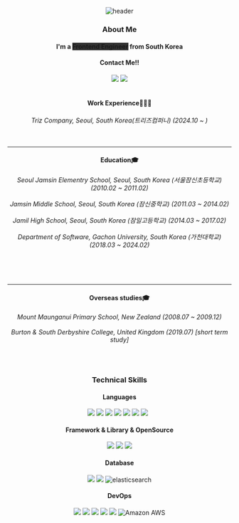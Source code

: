 <div align="center">
  
  ![header](https://capsule-render.vercel.app/api?type=waving&color=auto&height=175&text=⚾Harry%20Chai⚽&animation=fadeIn&fontAlignY=35&fontSize=45)
</div>


<div align="center">

  <h3 align="center">
    About Me
  </h3>

  <h4 align="center">
    I'm a <strong style="background-color: rgb(50, 50, 50);">Frontend Engineer</strong> from South Korea
  </h4>

  <h4 align="center">
    Contact Me!!
</h4>

  <a href="mailto:hogi1216@naver.com" target="_blank"><img src="https://img.shields.io/badge/hogi1216@naver.com-567ace?style=flat-square&logo=Mail.Ru&logoColor=white"/></a>
  <a href="https://www.instagram.com/hogi._.shim/" target="_blank"><img src="https://img.shields.io/badge/hogi._.shim_-F1D2E7?style=flat-square&logo=Instagram&logoColor=black"/></a>
  <br/><br/>

<h4 align="center">
    Work Experience👨🏻‍💼
</h4>
<h6 align="center">
  Triz Company, Seoul, South Korea(트리즈컴퍼니) (2024.10 ~ )<br><br>
  
</h6>

<hr>


  <h4 align="center">
    Education🎓
</h4>

<h6 align="center">
Seoul Jamsin Elementry School, Seoul, South Korea (서울잠신초등학교) (2010.02 ~ 2011.02)<br><br>
Jamsin Middle School, Seoul, South Korea (잠신중학교) (2011.03 ~ 2014.02)<br><br>
Jamil High School, Seoul, South Korea (잠일고등학교)  (2014.03 ~ 2017.02)<br><br>
Department of Software, Gachon University, South Korea (가천대학교)  (2018.03 ~ 2024.02) </h6> <br><br><hr>
    <h4 align="center">
    Overseas studies🎓
</h4>
<h6 align="center">
Mount Maunganui Primary School, New Zealand (2008.07 ~ 2009.12)<br><br>
Burton & South Derbyshire College, United Kingdom  (2019.07) [short term study]

</h6>


  


<div align="center">
  <br/>
  <h3 align="center">
    Technical Skills
  </h3>
  
  <h4 align="center">
    Languages
  </h4>

  <img src="https://img.shields.io/badge/HTML-E34F26?style=flat-square&logo=HTML5&logoColor=white"/>
  <img src="https://img.shields.io/badge/CSS-1572B6?style=flat-square&logo=CSS3&logoColor=white"/>
  <img src="https://img.shields.io/badge/JavaScript-F7DF1E?style=flat-square&logo=JavaScript&logoColor=black"/>
    <img src="https://img.shields.io/badge/TypeScript-3178C6?style=flat-square&logo=TypeScript&logoColor=white"/>
  <img src="https://img.shields.io/badge/Java-4E8DB7?style=flat-square&logo=Java&logoColor=black"/>
  <img src="https://img.shields.io/badge/C-A8B9CC?style=flat-square&logo=C&logoColor=black"/>
  <img src="https://img.shields.io/badge/Python-3776AB?style=flat-square&logo=Python&logoColor=white"/></a> &nbsp
  
  
  <h4 align="center">
    Framework & Library & OpenSource
  </h4>
  <img src="https://img.shields.io/badge/React-61DAFB?style=flat-square&logo=React&logoColor=black"/>
  <img src="https://img.shields.io/badge/Android-3DDC84?style=flat-square&logo=Android&logoColor=white"/>
  <img src="https://img.shields.io/badge/Spring Boot-6DB33F?style=flat-square&logo=Spring Boot&logoColor=white">

  
  <h4 align="center">
    Database
  </h4>
  <img src="https://img.shields.io/badge/MySQL-4479A1?style=flat-square&logo=MySQL&logoColor=white"/>
  <img src="https://img.shields.io/badge/MongoDB-47A248?style=flat-square&logo=MongoDB&logoColor=white"/>
  <img alt="elasticsearch" src="https://img.shields.io/badge/elastic search-BBB0DC?style=flat-square&logo=elasticsearch&logoColor=white">  
  
  <h4 align="center">
    DevOps
  </h4>
  <img src="https://img.shields.io/badge/Git-F05032?style=flat-square&logo=Git&logoColor=white"/>
  <img src="https://img.shields.io/badge/GitHub-181717?style=flat-square&logo=GitHub&logoColor=white"/>
  <img src="https://img.shields.io/badge/Docker-2496ED?style=flat-square&logo=Docker&logoColor=white"/>
  <img src="https://img.shields.io/badge/Kakao%20Cloud-F9E000?style=flat-square&logo=Kakao&logoColor=black"/>
  <img src="https://img.shields.io/badge/Kubernetes-326CE5?style=flat-square&logo=Kubernetes&logoColor=white"/>
  <img alt="Amazon AWS" src="https://img.shields.io/badge/AWS-F3AA51?style=flat-square&logo=Amazon AWS&logoColor=white">

  
  
</div>

<br/>


<br/>
<br/>
